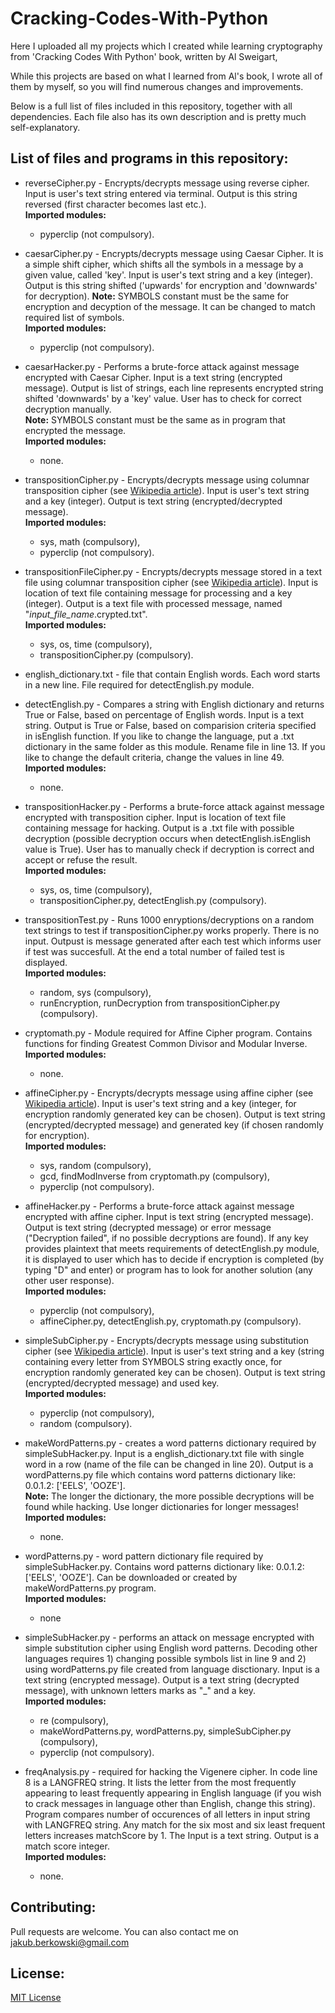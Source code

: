 # Cracking-Codes-With-Python

Here I uploaded all my projects which I created while learning cryptography
from 'Cracking Codes With Python' book, written by Al Sweigart,

While this projects are based on what I learned from Al's book, I wrote all of
them by myself, so you will find numerous changes and improvements.

Below is a full list of files included in this repository, together with
all dependencies. Each file also has its own description and is pretty
much self-explanatory.

## List of files and programs in this repository:
- reverseCipher.py - Encrypts/decrypts message using reverse cipher. Input is user's text string entered via terminal. Output is this string reversed (first character becomes last etc.).\
**Imported modules:**
    - pyperclip (not compulsory).
    
 - caesarCipher.py - Encrypts/decrypts message using Caesar Cipher. It is a simple shift cipher, which shifts all the symbols in a message by a given value, called 'key'. Input is user's text string and a key (integer). Output is this string shifted ('upwards' for encryption and 'downwards' for decryption).
 **Note:** SYMBOLS constant must be the same for encryption and decyption of the message. It can be changed to match required list of symbols.\
 **Imported modules:**
    - pyperclip (not compulsory).
    
- caesarHacker.py - Performs a brute-force attack against message encrypted with Caesar Cipher. Input is a text string (encrypted message). Output is list of strings, each line represents encrypted string shifted 'downwards' by a 'key' value. User has to check for correct decryption manually.\
**Note:** SYMBOLS constant must be the same as in program that encrypted the message.\
**Imported modules:**
    - none.

- transpositionCipher.py - Encrypts/decrypts message using columnar transposition cipher (see [Wikipedia article](https://en.wikipedia.org/wiki/Transposition_cipher#Columnar_transposition)). Input is user's text string and a key (integer). Output is text string (encrypted/decrypted message).\
**Imported modules:**
    - sys, math (compulsory),
    - pyperclip (not compulsory).
    
- transpositionFileCipher.py - Encrypts/decrypts message stored in a text file using columnar transposition cipher (see [Wikipedia article](https://en.wikipedia.org/wiki/Transposition_cipher#Columnar_transposition)). Input is location of text file containing message for processing and a key (integer). Output is a text file with processed message, named "*input_file_name*.crypted.txt".\
**Imported modules:**
    - sys, os, time (compulsory),
    - transpositionCipher.py (compulsory).
    
- english_dictionary.txt - file that contain English words. Each word starts in a new line. File required for detectEnglish.py module.

- detectEnglish.py - Compares a string with English dictionary and returns True or False, based on percentage of English words. Input is a text string. Output is True or False, based on comparision criteria specified in isEnglish function. If you like to change the language, put a .txt dictionary in the same folder as this module. Rename file in line 13. If you like to change the default criteria, change the values in line 49.\
**Imported modules:**
    - none.
    
- transpositionHacker.py - Performs a brute-force attack against message encrypted with transposition cipher. Input is location of text file containing message for hacking. Output is a .txt file with possible decryption (possible decryption occurs when detectEnglish.isEnglish value is True). User has to manually check if decryption is correct and accept or refuse the result.\
**Imported modules:**
    - sys, os, time (compulsory),
    - transpositionCipher.py, detectEnglish.py (compulsory).
    
- transpositionTest.py - Runs 1000 enryptions/decryptions on a random text strings to test if transpositionCipher.py works properly. There is no input. Outpust is message generated after each test which informs user if test was succesfull. At the end a total number of failed test is displayed.\
**Imported modules:**
    - random, sys (compulsory),
    - runEncryption, runDecryption from transpositionCipher.py (compulsory).
    
- cryptomath.py - Module required for Affine Cipher program. Contains functions for finding Greatest Common Divisor and Modular Inverse.\
**Imported modules:**
    - none.
    
- affineCipher.py - Encrypts/decrypts message using affine cipher (see [Wikipedia article](https://en.wikipedia.org/wiki/Substitution_cipher)). Input is user's text string and a key (integer, for encryption randomly generated key can be chosen). Output is text string (encrypted/decrypted message) and generated key (if chosen randomly for encryption).\
**Imported modules:**
    - sys, random (compulsory),
    - gcd, findModInverse from cryptomath.py (compulsory),
    - pyperclip (not compulsory).
    
- affineHacker.py - Performs a brute-force attack against message encrypted with affine cipher. Input is text string (encrypted message). Output is text string (decrypted message) or error message ("Decryption failed", if no possible decryptions are found). If any key provides plaintext that meets requirements of detectEnglish.py module, it is displayed to user which has to decide if encryption is completed (by typing "D" and enter) or program has to look for another solution (any other user response).\
**Imported modules:**
    - pyperclip (not compulsory),
    - affineCipher.py, detectEnglish.py, cryptomath.py (compulsory).
    
- simpleSubCipher.py - Encrypts/decrypts message using substitution cipher (see [Wikipedia article](https://en.wikipedia.org/wiki/Affine_cipher)). Input is user's text string and a key (string containing every letter from SYMBOLS string exactly once, for encryption randomly generated key can be chosen). Output is text string (encrypted/decrypted message) and used key.\
**Imported modules:**
    - pyperclip (not compulsory),
    - random (compulsory).
    
- makeWordPatterns.py - creates a word patterns dictionary required by simpleSubHacker.py. Input is a english_dictionary.txt file with single word in a row (name of the file can be changed in line 20). Output is a wordPatterns.py file which contains word patterns dictionary like: 0.0.1.2: ['EELS', 'OOZE'].\
**Note:** The longer the dictionary, the more possible decryptions will be found while hacking. Use longer dictionaries for longer messages!\
**Imported modules:**
    - none.
    
- wordPatterns.py - word pattern dictionary file required by simpleSubHacker.py. Contains word patterns dictionary like: 0.0.1.2: ['EELS', 'OOZE']. Can be downloaded or created by makeWordPatterns.py program.\
**Imported modules:**
    - none
    
- simpleSubHacker.py - performs an attack on message encrypted with simple substitution cipher using English word patterns. Decoding other languages requires 1) changing possible symbols list in line 9 and 2) using wordPatterns.py file created from language disctionary. Input is a text string (encrypted message). Output is a text string (decrypted message), with unknown letters marks as "_" and a key.\
**Imported modules:**
    - re (compulsory),
    - makeWordPatterns.py, wordPatterns.py, simpleSubCipher.py (compulsory),
    - pyperclip (not compulsory).
    
- freqAnalysis.py - required for hacking the Vigenere cipher. In code line 8 is a LANGFREQ string. It lists the letter from the most frequently appearing to least frequently appearing in English language (if you wish to crack messages in language other than English, change this string). Program compares number of occurences of all letters in input string with LANGFREQ string. Any match for the six most and six least frequent letters increases matchScore by 1. The Input is a text string. Output is a match score integer.\
**Imported modules:**
    - none.


## Contributing:

Pull requests are welcome. You can also contact me on jakub.berkowski@gmail.com

## License:

[MIT License](https://choosealicense.com/licenses/mit/)
